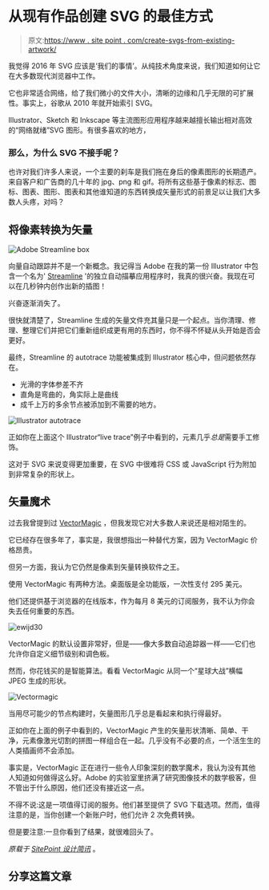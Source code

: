 # 从现有作品创建 SVG 的最佳方式

> 原文:[https://www . site point . com/create-svgs-from-existing-artwork/](https://www.sitepoint.com/create-svgs-from-existing-artwork/)

我觉得 2016 年 SVG 应该是‘我们的事情’。从纯技术角度来说，我们知道如何让它在大多数现代浏览器中工作。

它也非常适合网络，给了我们微小的文件大小，清晰的边缘和几乎无限的可扩展性。事实上，谷歌从 2010 年就开始索引 SVG。

Illustrator、Sketch 和 Inkscape 等主流图形应用程序越来越擅长输出相对高效的“网络就绪”SVG 图形。有很多喜欢的地方，

### 那么，为什么 SVG 不接手呢？

也许对我们许多人来说，一个主要的刹车是我们拖在身后的像素图形的长期遗产。来自客户和广告商的几十年的 jpg、png 和 gif。将所有这些基于像素的标志、图标、图表、图形、图表和其他谁知道的东西转换成矢量形式的前景足以让我们大多数人头疼，对吗？

## 将像素转换为矢量

![Adobe Streamline box](../Images/34130a03cc8ff4f76534532bc040463a.png)

向量自动跟踪并不是一个新概念。我记得当 Adobe 在我的第一份 Illustrator 中包含一个名为' [Streamline](https://en.wikipedia.org/wiki/Adobe_Streamline) '的独立自动描摹应用程序时，我真的很兴奋。我现在可以在几秒钟内创作出新的插图！

兴奋逐渐消失了。

很快就清楚了，Streamline 生成的矢量文件充其量只是一个起点。当你清理、修理、整理它们并把它们重新组织成更有用的东西时，你不得不怀疑从头开始是否会更好。

最终，Streamline 的 autotrace 功能被集成到 Illustrator 核心中，但问题依然存在。

*   光滑的字体参差不齐
*   直角是弯曲的，角实际上是曲线
*   成千上万的多余节点被添加到不需要的地方。

![Illustrator autotrace](../Images/88a911b9dceb950a3bc44266f9e41176.png)

正如你在上面这个 Illustrator“live trace”例子中看到的，元素几乎*总是*需要手工修饰。

这对于 SVG 来说变得更加重要，在 SVG 中很难将 CSS 或 JavaScript 行为附加到非常复杂的形状上。

## 矢量魔术

过去我曾提到过 [VectorMagic](http://vectormagic.com/) ，但我发现它对大多数人来说还是相对陌生的。

它已经存在很多年了，事实是，我很想指出一种替代方案，因为 VectorMagic 价格昂贵。

但另一方面，我认为它仍然是像素到矢量转换软件之王。

使用 VectorMagic 有两种方法。桌面版是全功能版，一次性支付 295 美元。

他们还提供基于浏览器的在线版本，作为每月 8 美元的订阅服务，我不认为你会失去任何重要的东西。

![ewijd30](../Images/ea88a71a5be3f1ac9b3db02e9bc15bce.png)

VectorMagic 的默认设置非常好，但是——像大多数自动追踪器一样——它们也允许你自定义细节级别和调色板。

然而，你花钱买的是智能算法。看看 VectorMagic 从同一个“星球大战”横幅 JPEG 生成的形状。

![Vectormagic](../Images/70ccb2b48cf524ce971348bf7ec6edd8.png)

当用尽可能少的节点构建时，矢量图形几乎总是看起来和执行得最好。

正如你在上面的例子中看到的，VectorMagic 产生的矢量形状清晰、简单、干净，元素像激光切割的拼图一样组合在一起。几乎没有不必要的点，一个活生生的人类插画师不会添加。

事实是，VectorMagic 正在进行一些令人印象深刻的数学魔术，我认为没有其他人知道如何做得这么好。Adobe 的实验室里挤满了研究图像技术的数学极客，但不管出于什么原因，他们还没有接近这一点。

不得不说:这是一项值得订阅的服务。他们甚至提供了 SVG 下载选项。然而，值得注意的是，当你创建一个新账户时，他们允许 2 次免费转换。

但是要注意:一旦你看到了结果，就很难回头了。

*原载于 [SitePoint 设计简讯](https://www.sitepoint.com/newsletter/)* 。

## 分享这篇文章